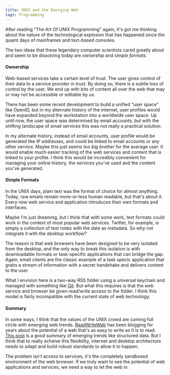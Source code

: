 ```yaml
---
title: UNIX and the Emerging Web
tags: Programming
---
```

<p>After reading "The Art Of UNIX Programming" again, it's got me thinking about the
nature of the technological explosion that has happened since the
quaint days of mainframes and text-based consoles.</p>

<p>The two ideas that these legendary computer scientists cared greatly about and
seem to be dissolving today are <em>ownership</em> and <em>simple formats</em>.</p>

<h4>Ownership</h4>

<p>Web-based services take a certain level of trust. The user gives control of
their data to a service provider <em>in trust</em>. By doing so, there is a subtle
loss of control by the user. We end up with bits of content all over the web
that may or may not be accessible or editable by us.</p>

<p>There has been some recent development to build a unified "user space" like
OpenID, but in my alternate history of the internet, user profiles would have
expanded beyond the workstation into a worldwide user space. Up until now, the
user space was determined by email accounts, but with the shifting landscape of
email services this was not really a practical solution. </p>

<p>In my alternate history, instead of email accounts, user profile would be
generated like IP addresses, and could be linked to email accounts or any
other service. Maybe this just seems too <em>big brother</em> for the average user. It
would enable much easier tracking of the web services and content that is linked
to your profile. I think this would be incredibly convenient for managing your
online history; the services you've used and the content you've generated.</p>

<h4>Simple Formats</h4>

<p>In the UNIX days, plain text was the format of choice for almost anything.
Today, raw emails remain more-or-less human readable, but that's about it. Every
new web service and application introduces their own formats and interfaces.</p>

<p>Maybe I'm just dreaming, but I think that with some work, text formats could
work in the context of most popular web services. Twitter, for example, is
simply a collection of text notes with the date as metadata. So why not
integrate it with the desktop workflow?</p>

<p>The reason is that web browsers have been designed to be very isolated from the
desktop, and the only way to break this isolation is with downloadable formats
or task-specific applications that can bridge the gap. Again, email clients are
the classic example of a task specic application that grabs a stream of
information with a secret handshake and delivers content to the user.</p>

<p>What I envision here is a two-way RSS folder using a universal keychain and
managed with something like <a href="http://git-scm.com/">Git</a>. But what this requires
is that the web service and browser be given read/write access to the folder. I
think this model is fairly incompatible with the current state of web
technology.</p>

<h4>Summary</h4>

<p>In some ways, I think that the values of the UNIX crowd are coming full circle
with emerging web trends. <a href="http://www.readwriteweb.com/">ReadWriteWeb</a> has been
blogging for years about the potential of a web that's as easy to write as it is
to read.
<a href="http://www.readwriteweb.com/archives/beyond_social_web_internet_of_things.php">This post</a>
 is a good summary of emerging trends like structured data. But I think that to
really acheive this flexibility, internet and desktop architecture needs to
adapt and build robust standards to allow it to happen.</p>

<p>The problem isn't access to services, it's the completely sandboxed environment
of the web browser. If we truly want to see the potential of web applications
and services, we need a way to let the web in.</p><div class="blogger-post-footer"><img alt="" height="1" src="https://blogger.googleusercontent.com/tracker/3761776372224414205-4655558995860459269?l=amxor.blogspot.com" width="1" /></div>
